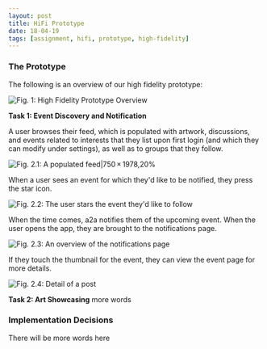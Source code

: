 ```yaml
---
layout: post
title: HiFi Prototype
date: 18-04-19
tags: [assignment, hifi, prototype, high-fidelity]
---
```


### The Prototype

The following is an overview of our high fidelity prototype:

![Fig. 1: High Fidelity Prototype Overview](/img/Overview.png)

**Task 1: Event Discovery and Notification**

A user browses their feed, which is populated with artwork, discussions, and events related to interests that they list upon first login (and which they can modify under settings), as well as to groups that they follow.

![Fig. 2.1: A populated feed|750 × 1978,20%](/img/Feed-Main.png)

When a user sees an event for which they'd like to be notified, they press the star icon.

![Fig. 2.2: The user stars the event they'd like to follow](/img/Feed-Starred.png)

When the time comes, a2a notifies them of the upcoming event. When the user opens the app, they are brought to the notifications page.

![Fig. 2.3: An overview of the notifications page](/img/notifications.png)

If they touch the thumbnail for the event, they can view the event page for more details.

![Fig. 2.4: Detail of a post](/img/Feed-Post.png)

**Task 2: Art Showcasing**
more words

### Implementation Decisions

There will be more words here

